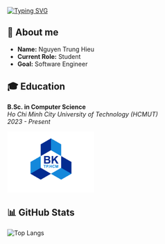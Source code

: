 [![Typing SVG](https://readme-typing-svg.demolab.com?font=Fira+Code&weight=700&size=35&pause=1500&center=true&width=1080&lines=Hi+there%2C+I'm+Hieu)](https://git.io/typing-svg)

## 🚀 About me

- **Name:** Nguyen Trung Hieu
- **Current Role:** Student
- **Goal:** Software Engineer

## 🎓 Education

**B.Sc. in Computer Science**  
*Ho Chi Minh City University of Technology (HCMUT)*  
*2023 - Present*

<p align="left">
  <img src="https://github.com/Chemtor/Chemtor/blob/main/logo_hcmut.png" alt="HCMUT Logo" width="200"/>
</p>

## 📊 GitHub Stats
![Top Langs](https://github-readme-stats.vercel.app/api/top-langs/?username=Chemtor&layout=compact&theme=tokyonight)











<!---
Chemtor/Chemtor is a ✨ special ✨ repository because its `README.md` (this file) appears on your GitHub profile.
You can click the Preview link to take a look at your changes.
--->
